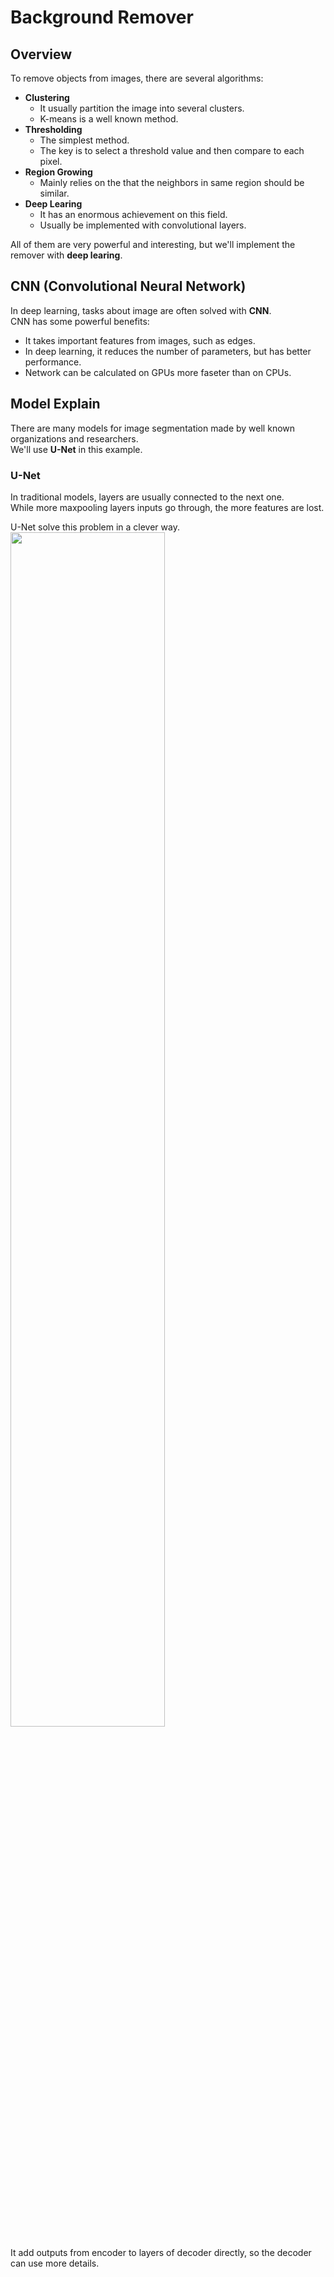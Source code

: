 # Background Remover

## Overview

To remove objects from images, there are several algorithms:

* **Clustering**
    * It usually partition the image into several clusters.
    * K-means is a well known method.
* **Thresholding**
    * The simplest method.
    * The key is to select a threshold value and then compare to each pixel.
* **Region Growing**
    * Mainly relies on the that the neighbors in same region should be similar.
* **Deep Learing**
    * It has an enormous achievement on this field.
    * Usually be implemented with convolutional layers.

All of them are very powerful and interesting, but we'll implement the remover with **deep learing**. 

## CNN (Convolutional Neural Network)

In deep learning, tasks about image are often solved with **CNN**. <br>
CNN has some powerful benefits:
* It takes important features from images, such as edges.
* In deep learning, it reduces the number of parameters, but has better performance.
* Network can be calculated on GPUs more faseter than on CPUs.

## Model Explain

There are many models for image segmentation made by well known organizations and researchers. <br>
We'll use **U-Net** in this example.

### U-Net

In traditional models, layers are usually connected to the next one. <br>
While more maxpooling layers inputs go through, the more features are lost.

U-Net solve this problem in a clever way. <br>
<img src="https://img-blog.csdn.net/20181022150306666?watermark/2/text/aHR0cHM6Ly9ibG9nLmNzZG4ubmV0L2dpdGh1Yl8zNjkyMzQxOA==/font/5a6L5L2T/fontsize/400/fill/I0JBQkFCMA==/dissolve/70" width="70%">

It add outputs from encoder to layers of decoder directly, so the decoder can use more details.

